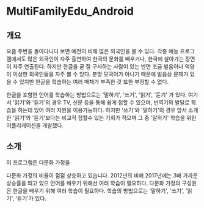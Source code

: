 # MultiFamilyEdu_Android
## 개요
 요즘 주변을 돌아다니다 보면 예전의 비해 많은 외국인을 볼 수 있다. 각종 예능 프로그램에서도 많은 외국인이 자주 출연하여 한국의 문화를 배우거나, 한국에 살아가는 장면이 자주 연출된다. 하지만 한글을 곧 잘 구사하는 사람이 있는 반면 조금 발음이나 억양이 이상한 외국인들을 자주 볼 수 있다. 분명 모국어가 아니기 때문에 발음상 문제가 있을 수 있지만 한글을 학습하는 여러 매채가 부족한 것 또한 부정할 수 없다.
 
 한글을 포함한 언어를 학습하는 방법으로는 '말하기', '쓰기', '읽기', '듣기' 가 있다. 여기서 '읽기'와 '듣기'의 경우 TV, 신문 등을 통해 쉽게 접할 수 있으며, 번역기의 발달로 학습을 하는데 있어 여러 자원을 이용가능하다. 하지만 '쓰기'와 '말하기'의 경우 앞서 소개한 '읽기'와 '듣기'보다는 비교적 접할수 있는 기회가 적으며 그 중 '말하기' 학습을 위한 어플리케이션을 개발했다.
 
 ## 소개
 이 프로그램은 다문화 가정을 
 
다문화 가정의 비율이 점점 상승하고 있습니다. 2012년의 비해 2017년에는 3배 가까운 상승률을 띄고 있으
언어를 배우기 위해선 여러 학습이 필요하다.
다문화 가정의 구성원은 한글을 배우기 위해 여러 학습이 필요하다. 학습의 방법으로는 '말하기', '쓰기', '읽기', '듣기'가 있다. 
